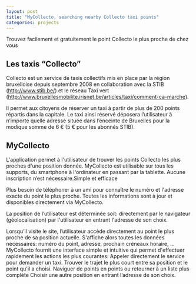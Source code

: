 ```yaml
---
layout: post
title: "MyCollecto, searching nearby Collecto taxi points"
categories: projects
---
```


Trouvez facilement et gratuitement le point Collecto le plus proche de chez vous

## Les taxis “Collecto”

Collecto est un service de taxis collectifs mis en place par la région bruxelloise depuis septembre 2008 en collaboration avec la STIB (http://www.stib.be/) et le réseau Taxi vert (http://www.bruxellesmobilite.irisnet.be/articles/taxi/comment-ca-marche). 

Il permet aux citoyens de réserver un taxi à partir de plus de 200 points répartis dans la capitale. Le taxi ainsi réservé déposera l’utilisateur à n’importe quelle adresse située dans l’enceinte de Bruxelles pour la modique somme de 6 € (5 € pour les abonnés STIB).

## MyCollecto

L'application permet à l'utilisateur de trouver les points Collecto les plus proches d'une position donnée. MyCollecto est utilisable sur tous les supports, du smartphone à l'ordinateur en passant par la tablette. Aucune inscription n’est nécessaire.Simple et efficace

Plus besoin de téléphoner à un ami pour connaître le numéro et l'adresse exacte du point le plus proche. Toutes les informations sont à jour et disponibles directement via MyCollecto.

La position de l’utilisateur est déterminée soit:
directement par le navigateur (géolocalisation)
par l'utilisateur en entrant l'adresse de son choix.

Lorsqu’il visite le site, l’utilisateur accède directement au point le plus proche de sa position actuelle. S'affiche alors toutes les données nécessaires: numéro du point, adresse, prochain créneaux horaire, ... 
MyCollecto fournit une interface simple et intuitive qui permet d'effectuer rapidement les actions les plus courantes:
Appeler directement le service pour demander un taxi.
Trouver le trajet le plus court entre sa position et le point qu'il a choisi.
Naviguer de points en points ou retourner à un liste plus complète
Choisir une autre position en entrant l’adresse de son choix.